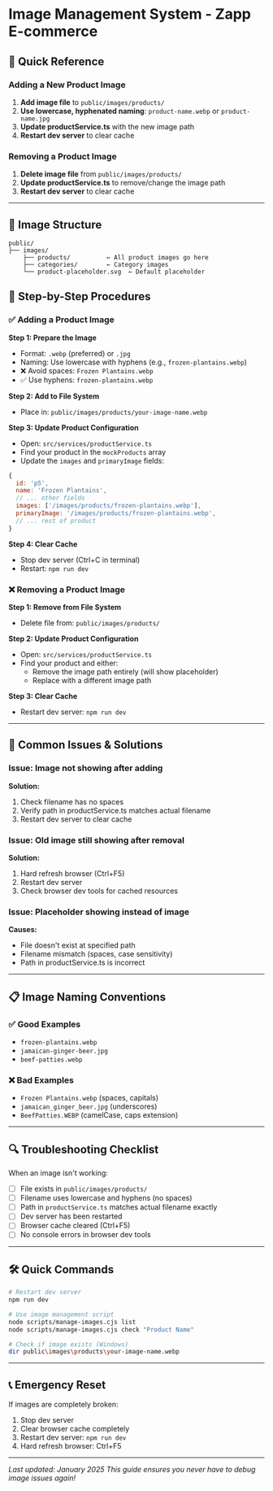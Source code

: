 # Image Management System - Zapp E-commerce

## 🎯 Quick Reference

### Adding a New Product Image
1. **Add image file** to `public/images/products/`
2. **Use lowercase, hyphenated naming**: `product-name.webp` or `product-name.jpg`
3. **Update productService.ts** with the new image path
4. **Restart dev server** to clear cache

### Removing a Product Image
1. **Delete image file** from `public/images/products/`
2. **Update productService.ts** to remove/change the image path
3. **Restart dev server** to clear cache

---

## 📁 Image Structure

```
public/
├── images/
    ├── products/          ← All product images go here
    ├── categories/        ← Category images
    └── product-placeholder.svg  ← Default placeholder
```

## 🔧 Step-by-Step Procedures

### ✅ Adding a Product Image

**Step 1: Prepare the Image**
- Format: `.webp` (preferred) or `.jpg`
- Naming: Use lowercase with hyphens (e.g., `frozen-plantains.webp`)
- ❌ Avoid spaces: `Frozen Plantains.webp` 
- ✅ Use hyphens: `frozen-plantains.webp`

**Step 2: Add to File System**
- Place in: `public/images/products/your-image-name.webp`

**Step 3: Update Product Configuration**
- Open: `src/services/productService.ts`
- Find your product in the `mockProducts` array
- Update the `images` and `primaryImage` fields:
```javascript
{
  id: 'p5',
  name: 'Frozen Plantains',
  // ... other fields
  images: ['/images/products/frozen-plantains.webp'],
  primaryImage: '/images/products/frozen-plantains.webp',
  // ... rest of product
}
```

**Step 4: Clear Cache**
- Stop dev server (Ctrl+C in terminal)
- Restart: `npm run dev`

### ❌ Removing a Product Image

**Step 1: Remove from File System**
- Delete file from: `public/images/products/`

**Step 2: Update Product Configuration**
- Open: `src/services/productService.ts`
- Find your product and either:
  - Remove the image path entirely (will show placeholder)
  - Replace with a different image path

**Step 3: Clear Cache**
- Restart dev server: `npm run dev`

---

## 🚨 Common Issues & Solutions

### Issue: Image not showing after adding
**Solution:**
1. Check filename has no spaces
2. Verify path in productService.ts matches actual filename
3. Restart dev server to clear cache

### Issue: Old image still showing after removal
**Solution:**
1. Hard refresh browser (Ctrl+F5)
2. Restart dev server
3. Check browser dev tools for cached resources

### Issue: Placeholder showing instead of image
**Causes:**
- File doesn't exist at specified path
- Filename mismatch (spaces, case sensitivity)
- Path in productService.ts is incorrect

---

## 📋 Image Naming Conventions

### ✅ Good Examples
- `frozen-plantains.webp`
- `jamaican-ginger-beer.jpg`
- `beef-patties.webp`

### ❌ Bad Examples
- `Frozen Plantains.webp` (spaces, capitals)
- `jamaican_ginger_beer.jpg` (underscores)
- `BeefPatties.WEBP` (camelCase, caps extension)

---

## 🔍 Troubleshooting Checklist

When an image isn't working:

- [ ] File exists in `public/images/products/`
- [ ] Filename uses lowercase and hyphens (no spaces)
- [ ] Path in `productService.ts` matches actual filename exactly
- [ ] Dev server has been restarted
- [ ] Browser cache cleared (Ctrl+F5)
- [ ] No console errors in browser dev tools

---

## 🛠️ Quick Commands

```bash
# Restart dev server
npm run dev

# Use image management script
node scripts/manage-images.cjs list
node scripts/manage-images.cjs check "Product Name"

# Check if image exists (Windows)
dir public\images\products\your-image-name.webp
```

---

## 📞 Emergency Reset

If images are completely broken:
1. Stop dev server
2. Clear browser cache completely
3. Restart dev server: `npm run dev`
4. Hard refresh browser: Ctrl+F5

---

*Last updated: January 2025*
*This guide ensures you never have to debug image issues again!*